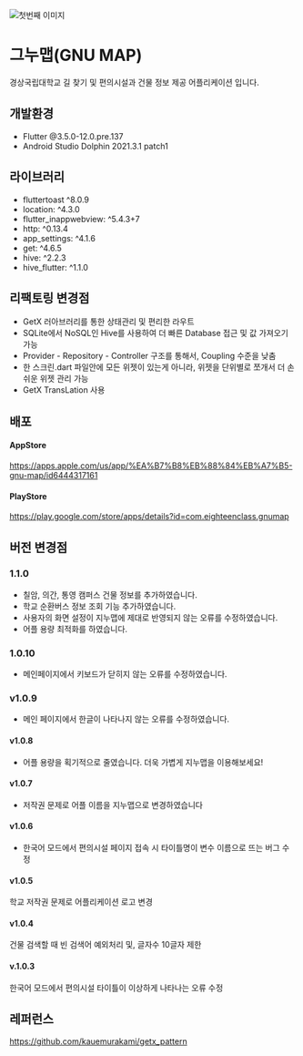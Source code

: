 ![첫번째 이미지](https://user-images.githubusercontent.com/86656269/201342274-329e1049-1d21-414d-b484-14865024053b.png)

# 그누맵(GNU MAP)
경상국립대학교 길 찾기 및 편의시설과 건물 정보 제공 어플리케이션 입니다.

## 개발환경
- Flutter @3.5.0-12.0.pre.137 
- Android Studio Dolphin 2021.3.1 patch1

## 라이브러리
- fluttertoast ^8.0.9
- location: ^4.3.0
- flutter_inappwebview: ^5.4.3+7
- http: ^0.13.4
- app_settings: ^4.1.6
- get: ^4.6.5
- hive: ^2.2.3
- hive_flutter: ^1.1.0

## 리팩토링 변경점
- GetX 러아브러리를 통한 상태관리 및 편리한 라우트
- SQLite에서 NoSQL인 Hive를 사용하여 더 빠른 Database 접근 및 값 가져오기 가능
- Provider - Repository - Controller 구조를 통해서, Coupling 수준을 낮춤
- 한 스크린.dart 파일안에 모든 위젯이 있는게 아니라, 위젯을 단위별로 쪼개서 더 손쉬운 위젯 관리 가능
- GetX TransLation 사용

## 배포
#### AppStore
https://apps.apple.com/us/app/%EA%B7%B8%EB%88%84%EB%A7%B5-gnu-map/id6444317161
#### PlayStore
https://play.google.com/store/apps/details?id=com.eighteenclass.gnumap

## 버전 변경점
### 1.1.0
- 칠암, 의간, 통영 캠퍼스 건물 정보를 추가하였습니다.
- 학교 순환버스 정보 조회 기능 추가하였습니다.
- 사용자의 화면 설정이 지누맵에 제대로 반영되지 않는 오류를 수정하였습니다.
- 어플 용량 최적화를 하였습니다.

### 1.0.10
- 메인페이지에서 키보드가 닫히지 않는 오류를 수정하였습니다.

### v1.0.9
- 메인 페이지에서 한글이 나타나지 않는 오류를 수정하였습니다.

#### v1.0.8
- 어플 용량을 획기적으로 줄였습니다. 더욱 가볍게 지누맵을 이용해보세요!

#### v1.0.7
- 저작권 문제로 어플 이름을 지누맵으로 변경하였습니다

#### v1.0.6
- 한국어 모드에서 편의시설 페이지 접속 시 타이틀명이 변수 이름으로 뜨는 버그 수정

#### v1.0.5
학교 저작권 문제로 어플리케이션 로고 변경

#### v1.0.4
건물 검색할 때 빈 검색어 예외처리 및, 글자수 10글자 제한

#### v.1.0.3
한국어 모드에서 편의시설 타이틀이 이상하게 나타나는 오류 수정

## 레퍼런스
https://github.com/kauemurakami/getx_pattern
